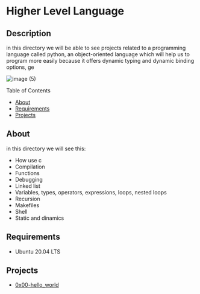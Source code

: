 <h1> Higher Level Language </h1>
<h2> Description </h2>
<p>in this directory we will be able to see projects related to a programming language called python, an object-oriented language which will help us to program more easily because it offers dynamic typing and dynamic binding options, ge</p>

![image (5)](https://user-images.githubusercontent.com/70924466/175791915-6ce4fde4-c7ef-4301-aeb2-d69790a71089.png)


Table of Contents
* [About](#About)
* [Requirements](#Requirements)
* [Projects](#Projects)

<h2 name="About"> About </h2>
in this directory we will see this:

* How use c
* Compilation
* Functions
* Debugging
* Linked list
* Variables, types, operators, expressions, loops, nested loops
* Recursion
* Makefiles
* Shell
* Static and dinamics

<h2 name="Requirements"> Requirements </h2>

* Ubuntu 20.04 LTS

<h2 name="Projects"> Projects </h2>

* <a href="https://github.com/dantereto/holbertonschool-low_level_programming/tree/main/0x00-hello_world">0x00-hello_world</a>
